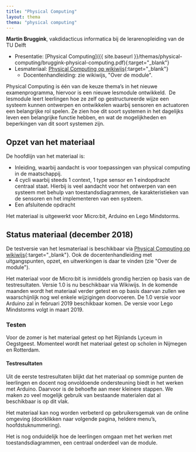 ```yaml
---
title: "Physical Computing"
layout: thema
thema: "physical computing"
---
```


**Martin Bruggink**, vakdidacticus informatica bij de lerarenopleiding van de TU Delft

* Presentatie: [Physical Computing]({{ site.baseurl }}/themas/physical-computing/bruggink-physical-computing.pdf){:target="_blank"}
* Lesmateriaal: [Physical Computing op wikiwijs](https://maken.wikiwijs.nl/135434/Physical_Computing_geheel){:target="_blank"}
    * Docentenhandleiding: zie wikiwijs, "Over de module".

Physical Computing is één van de keuze thema’s in het nieuwe examenprogramma, hiervoor is een nieuwe lesmodule ontwikkeld.
 De lesmodule leert leerlingen hoe ze zelf op gestructureerde wijze een systeem kunnen ontwerpen en ontwikkelen waarbij sensoren en actuatoren een belangrijke rol spelen.
Ze zien hoe dit soort systemen in het dagelijks leven een belangrijke functie hebben,
en wat de mogelijkheden en beperkingen van dit soort systemen zijn.

## Opzet van het materiaal

De hoofdlijn van het materiaal is:

* Inleiding, waarbij aandacht is voor toepassingen van physical computing in de maatschappij.
* 4 cycli waarbij steeds 1 context, 1 type sensor en 1 eindopdracht centraal staat. Hierbij is veel aandacht voor het ontwerpen van een systeem met behulp van toestandsdiagrammen, de karakteristieken van de sensoren en het implementeren van een systeem.
* Een afsluitende opdracht

Het materiaal is uitgewerkt voor Micro:bit, Arduino en Lego Mindstorms.

## Status materiaal (december 2018)

De testversie van het lesmateriaal is beschikbaar via [Physical Computing op wikiwijs](https://maken.wikiwijs.nl/135434/Physical_Computing_geheel){:target="_blank"}.
Ook de docentenhandleiding met uitgangspunten, opzet, en uitwerkingen is daar te vinden (zie "Over de module").

Het materiaal voor de Micro:bit is inmiddels grondig herzien op basis van de testresultaten.
Versie 1.0 is nu beschikbaar via Wikiwijs.
In de komende maanden wordt het materiaal verder getest en op basis daarvan zullen we waarschijnlijk nog wel enkele wijzigingen doorvoeren.
De 1.0 versie voor Arduino zal in februari 2019 beschikbaar komen.
De versie voor Lego Mindstorms volgt in maart 2019.

### Testen

Voor de zomer is het materiaal getest op het Rijnlands Lyceum in Oegstgeest.
Momenteel wordt het materiaal getest op scholen in Nijmegen en Rotterdam.

#### Testresultaten

Uit de eerste testresultaten blijkt dat het materiaal op sommige punten de leerlingen en docent nog onvoldoende ondersteuning biedt in het werken met Arduino.
Daarvoor is de behoefte aan meer kleinere stappen.
We maken zo veel mogelijk gebruik van bestaande materialen dat al beschikbaar is op dit vlak.

Het materiaal kan nog worden verbeterd op gebruikersgemak van de online omgeving (doorklikken naar volgende pagina, heldere menu’s, hoofdstuknummering).

Het is nog onduidelijk hoe de leerlingen omgaan met het werken met toestandsdiagrammen, een centraal onderdeel van de module.
